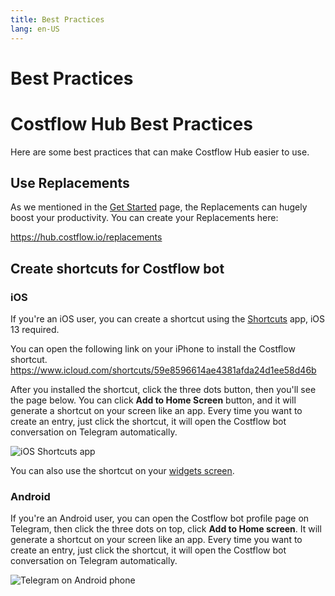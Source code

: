 ```yaml
---
title: Best Practices
lang: en-US
---
```


# Best Practices
# Costflow Hub Best Practices

Here are some best practices that can make Costflow Hub easier to use.

## Use Replacements

As we mentioned in the [Get Started]() page, the Replacements can hugely boost your productivity. You can  create your Replacements here:

https://hub.costflow.io/replacements

## Create shortcuts for Costflow bot

### iOS

If you're an iOS user, you can create a shortcut using the [Shortcuts](https://support.apple.com/guide/shortcuts/welcome/ios) app, iOS 13 required.

You can open the following link on your iPhone to install the Costflow shortcut. https://www.icloud.com/shortcuts/59e8596614ae4381afda24d1ee58d46b

After you installed the shortcut, click the three dots button, then you'll see the page below. You can click **Add to Home Screen** button, and it will generate a shortcut on your screen like an app. Every time you want to create an entry, just click the shortcut, it will open the Costflow bot conversation on Telegram automatically.

![iOS Shortcuts app](/img/ios-shortcuts-screenshot.png)

You can also use the shortcut on your [widgets screen](https://support.apple.com/en-us/HT207122).

### Android

If you're an Android user, you can open the Costflow bot profile page on Telegram, then click the three dots on top, click **Add to Home screen**. It will generate a shortcut on your screen like an app. Every time you want to create an entry, just click the shortcut, it will open the Costflow bot conversation on Telegram automatically.

![Telegram on Android phone](/img/android-telegram-screenshot.png)

